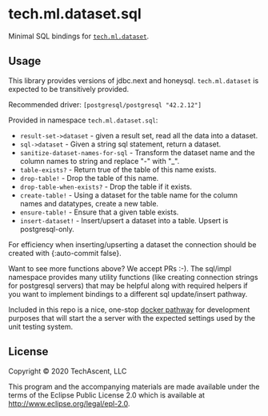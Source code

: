 # tech.ml.dataset.sql

Minimal SQL bindings for
[`tech.ml.dataset`](https://github.com/techascent/tech.ml.dataset).


## Usage

This library provides versions of jdbc.next and honeysql.  `tech.ml.dataset`
is expected to be transitively provided.

Recommended driver: `[postgresql/postgresql "42.2.12"]`


Provided in namespace `tech.ml.dataset.sql`:

 * `result-set->dataset` - given a result set, read all the data into a dataset.
 * `sql->dataset` - Given a string sql statement, return a dataset.
 * `sanitize-dataset-names-for-sql` - Transform the dataset name and the column names
   to string and replace "-" with "_".
 * `table-exists?` - Return true of the table of this name exists.
 * `drop-table!` - Drop the table of this name.
 * `drop-table-when-exists?` - Drop the table if it exists.
 * `create-table!` - Using a dataset for the table name for the column names and
    datatypes, create a new table.
 * `ensure-table!` - Ensure that a given table exists.
 * `insert-dataset!` - Insert/upsert a dataset into a table.  Upsert is postgresql-only.


 For efficiency when inserting/upserting a dataset the connection should be created with
 {:auto-commit false}.


 Want to see more functions above?  We accept PRs :-).  The sql/impl namespace
 provides many utility functions (like creating connection strings for postgresql
 servers) that may be helpful along with required helpers if you want to implement
 bindings to a different sql update/insert pathway.
 
 
 Included in this repo is a nice, one-stop [docker pathway](scripts/start-local-postgres) 
 for development purposes that will start the a server with the expected settings used  by 
 the unit testing system.


## License

Copyright © 2020 TechAscent, LLC

This program and the accompanying materials are made available under the
terms of the Eclipse Public License 2.0 which is available at
http://www.eclipse.org/legal/epl-2.0.
